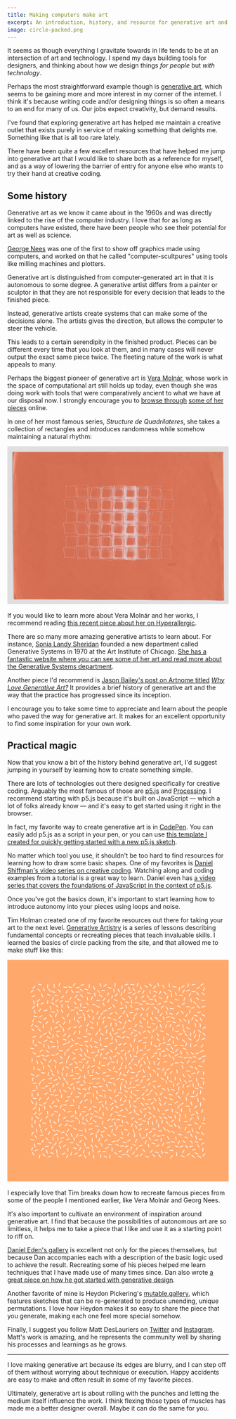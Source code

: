 ```yaml
---
title: Making computers make art
excerpt: An introduction, history, and resource for generative art and creative coding.
image: circle-packed.png
---
```


It seems as though everything I gravitate towards in life tends to be at an intersection of art and technology. I spend my days building tools for designers, and thinking about how we design things _for people_ but _with technology_.

Perhaps the most straightforward example though is [generative art](https://en.wikipedia.org/wiki/Generative_art), which seems to be gaining more and more interest in my corner of the internet. I think it's because writing code and/or designing things is so often a means to an end for many of us. Our jobs expect creativity, but demand results.

I've found that exploring generative art has helped me maintain a creative outlet that exists purely in service of making something that delights me. Something like that is all too rare lately.

There have been quite a few excellent resources that have helped me jump into generative art that I would like to share both as a reference for myself, and as a way of lowering the barrier of entry for anyone else who wants to try their hand at creative coding.

## Some history

Generative art as we know it came about in the 1960s and was directly linked to the rise of the computer industry. I love that for as long as computers have existed, there have been people who see their potential for art as well as science.

[George Nees](https://en.wikipedia.org/wiki/Georg_Nees) was one of the first to show off graphics made using computers, and worked on that he called "computer-scultpures" using tools like milling machines and plotters.

Generative art is distinguished from computer-generated art in that it is autonomous to some degree. A generative artist differs from a painter or sculptor in that they are not responsible for every decision that leads to the finished piece.

Instead, generative artists create systems that can make some of the decisions alone. The artists gives the direction, but allows the computer to steer the vehicle.

This leads to a certain serendipity in the finished product. Pieces can be different every time that you look at them, and in many cases will never output the exact same piece twice. The fleeting nature of the work is what appeals to many.

Perhaps the biggest pioneer of generative art is [Vera Molnár](https://en.wikipedia.org/wiki/Vera_Molnár), whose work in the space of computational art still holds up today, even though she was doing work with tools that were comparatively ancient to what we have at our disposal now. I strongly encourage you to [browse through](https://www.artsy.net/artist/vera-molnar-1) [some of her pieces](http://www.artnet.com/artists/vera-molnar/) online.

In one of her most famous series, _Structure de Quadrilateres_, she takes a collection of rectangles and introduces randomness while somehow maintaining a natural rhythm:

![Structure de Quadrilateres by Vera Molnár](molnar.jpg)

If you would like to learn more about Vera Molnár and her works, I recommend reading [this recent piece about her on Hyperallergic](https://hyperallergic.com/437834/vera-molnar-drawings-1949-1986-senior-and-shopmaker-gallery-2018/).

There are so many more amazing generative artists to learn about. For instance, [Sonia Landy Sheridan](https://en.wikipedia.org/wiki/Sonia_Landy_Sheridan) founded a new department called Generative Systems in 1970 at the Art Institute of Chicago. [She has a fantastic website where you can see some of her art and read more about the Generative Systems department](http://sonart.org).

Another piece I'd recommend is [Jason Bailey's post on Artnome titled](https://www.artnome.com/news/2018/8/8/why-love-generative-art) [_Why Love Generative Art?_](https://www.artnome.com/news/2018/8/8/why-love-generative-art) It provides a brief history of generative art and the way that the practice has progressed since its inception.

I encourage you to take some time to appreciate and learn about the people who paved the way for generative art. It makes for an excellent opportunity to find some inspiration for your own work.

## Practical magic

Now that you know a bit of the history behind generative art, I'd suggest jumping in yourself by learning how to create something simple.

There are lots of technologies out there designed specifically for creative coding. Arguably the most famous of those are [p5.js](https://p5js.org) and [Processing](https://www.processing.org). I recommend starting with p5.js because it's built on JavaScript — which a lot of folks already know — and it's easy to get started using it right in the browser.

In fact, my favorite way to create generative art is in [CodePen](https://codepen.io). You can easily add p5.js as a script in your pen, or you can use [this template I created for quickly getting started with a new p5.js sketch](https://codepen.io/chasemccoy/pen/ejexMV).

No matter which tool you use, it shouldn't be too hard to find resources for learning how to draw some basic shapes. One of my favorites is [Daniel Shiffman's video series on creative coding](https://shiffman.net/videos/). Watching along and coding examples from a tutorial is a great way to learn. Daniel even has [a video series that covers the foundations of JavaScript in the context of p5.js](http://youtube.com/playlist?list=PLRqwX-V7Uu6Zy51Q-x9tMWIv9cueOFTFA).

Once you've got the basics down, it's important to start learning how to introduce autonomy into your pieces using loops and noise.

Tim Holman created one of my favorite resources out there for taking your art to the next level. [Generative Artistry](https://generativeartistry.com) is a series of lessons describing fundamental concepts or recreating pieces that teach invaluable skills. I learned the basics of circle packing from the site, and that allowed me to make stuff like this:

![Example of circle packing](circle-packed.png)

I especially love that Tim breaks down how to recreate famous pieces from some of the people I mentioned earlier, like Vera Molnár and Georg Nees.

It's also important to cultivate an environment of inspiration around generative art. I find that because the possibilities of autonomous art are so limitless, it helps me to take a piece that I like and use it as a starting point to riff on.

[Daniel Eden's gallery](https://art.daneden.me) is excellent not only for the pieces themselves, but because Dan accompanies each with a description of the basic logic used to achieve the result. Recreating some of his pieces helped me learn techniques that I have made use of many times since. Dan also wrote [a great piece on how he got started with generative design](https://daneden.me/2016/11/02/drawing-with-numbers/).

Another favorite of mine is Heydon Pickering's [mutable.gallery](https://mutable.gallery), which features sketches that can be re-generated to produce unending, unique permutations. I love how Heydon makes it so easy to share the piece that you generate, making each one feel more special somehow.

Finally, I suggest you follow Matt DesLauriers on [Twitter](https://twitter.com/mattdesl) and [Instagram](https://www.instagram.com/mattdesl_art/). Matt's work is amazing, and he represents the community well by sharing his processes and learnings as he grows.

---

I love making generative art because its edges are blurry, and I can step off of them without worrying about technique or execution. Happy accidents are easy to make and often result in some of my favorite pieces.

Ultimately, generative art is about rolling with the punches and letting the medium itself influence the work. I think flexing those types of muscles has made me a better designer overall. Maybe it can do the same for you.
